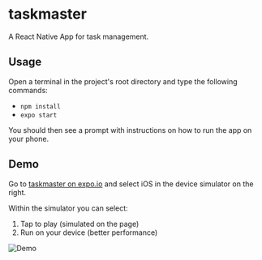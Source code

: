 # taskmaster

A React Native App for task management.

## Usage

Open a terminal in the project's root directory and type the following commands:

+ `npm install`
+ `expo start`

You should then see a prompt with instructions on how to run the app on your phone.

## Demo

Go to [taskmaster on expo.io](https://snack.expo.io/@wasaab/taskmaster-demo) and select iOS in the device simulator on the right.

Within the simulator you can select:

1. Tap to play (simulated on the page)
2. Run on your device (better performance)


![Demo](examples/demo.gif)